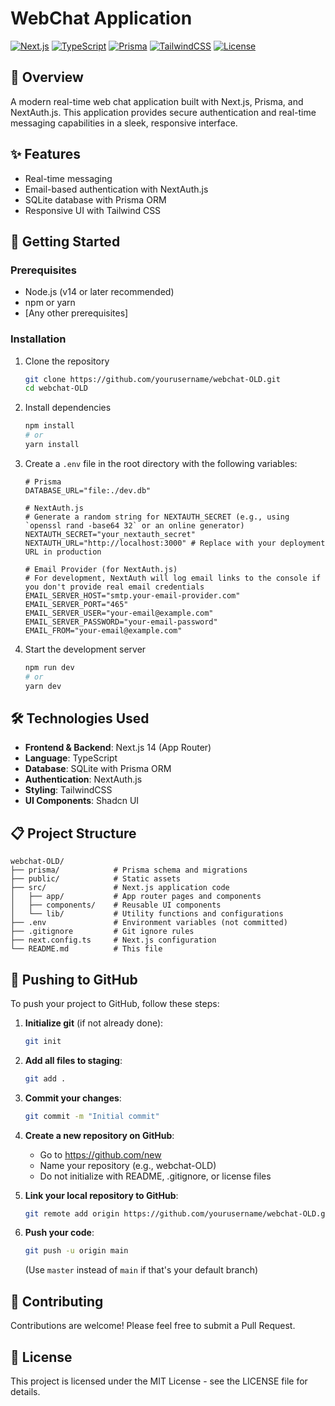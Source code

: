 # WebChat Application

[![Next.js](https://img.shields.io/badge/Next.js-14-black)](https://nextjs.org/)
[![TypeScript](https://img.shields.io/badge/TypeScript-5-blue)](https://www.typescriptlang.org/)
[![Prisma](https://img.shields.io/badge/Prisma-Latest-green)](https://www.prisma.io/)
[![TailwindCSS](https://img.shields.io/badge/TailwindCSS-Latest-cyan)](https://tailwindcss.com/)
[![License](https://img.shields.io/badge/license-MIT-blue.svg)](LICENSE)

## 📌 Overview

A modern real-time web chat application built with Next.js, Prisma, and NextAuth.js. This application provides secure authentication and real-time messaging capabilities in a sleek, responsive interface.

## ✨ Features

- Real-time messaging
- Email-based authentication with NextAuth.js
- SQLite database with Prisma ORM
- Responsive UI with Tailwind CSS

## 🚀 Getting Started

### Prerequisites

- Node.js (v14 or later recommended)
- npm or yarn
- [Any other prerequisites]

### Installation

1. Clone the repository
   ```bash
   git clone https://github.com/yourusername/webchat-OLD.git
   cd webchat-OLD
   ```

2. Install dependencies
   ```bash
   npm install
   # or
   yarn install
   ```

3. Create a `.env` file in the root directory with the following variables:

   ```
   # Prisma
   DATABASE_URL="file:./dev.db"

   # NextAuth.js
   # Generate a random string for NEXTAUTH_SECRET (e.g., using `openssl rand -base64 32` or an online generator)
   NEXTAUTH_SECRET="your_nextauth_secret"
   NEXTAUTH_URL="http://localhost:3000" # Replace with your deployment URL in production

   # Email Provider (for NextAuth.js)
   # For development, NextAuth will log email links to the console if you don't provide real email credentials
   EMAIL_SERVER_HOST="smtp.your-email-provider.com"
   EMAIL_SERVER_PORT="465"
   EMAIL_SERVER_USER="your-email@example.com"
   EMAIL_SERVER_PASSWORD="your-email-password"
   EMAIL_FROM="your-email@example.com"
   ```

4. Start the development server
   ```bash
   npm run dev
   # or
   yarn dev
   ```

## 🛠️ Technologies Used

- **Frontend & Backend**: Next.js 14 (App Router)
- **Language**: TypeScript
- **Database**: SQLite with Prisma ORM
- **Authentication**: NextAuth.js
- **Styling**: TailwindCSS
- **UI Components**: Shadcn UI

## 📋 Project Structure

```
webchat-OLD/
├── prisma/            # Prisma schema and migrations
├── public/            # Static assets
├── src/               # Next.js application code
│   ├── app/           # App router pages and components
│   ├── components/    # Reusable UI components
│   └── lib/           # Utility functions and configurations
├── .env               # Environment variables (not committed)
├── .gitignore         # Git ignore rules
├── next.config.ts     # Next.js configuration
└── README.md          # This file
```

## 🚀 Pushing to GitHub

To push your project to GitHub, follow these steps:

1. **Initialize git** (if not already done):
   ```bash
   git init
   ```

2. **Add all files to staging**:
   ```bash
   git add .
   ```

3. **Commit your changes**:
   ```bash
   git commit -m "Initial commit"
   ```

4. **Create a new repository on GitHub**:
   - Go to https://github.com/new
   - Name your repository (e.g., webchat-OLD)
   - Do not initialize with README, .gitignore, or license files

5. **Link your local repository to GitHub**:
   ```bash
   git remote add origin https://github.com/yourusername/webchat-OLD.git
   ```

6. **Push your code**:
   ```bash
   git push -u origin main
   ```
   (Use `master` instead of `main` if that's your default branch)

## 🤝 Contributing

Contributions are welcome! Please feel free to submit a Pull Request.

## 📄 License

This project is licensed under the MIT License - see the LICENSE file for details.
